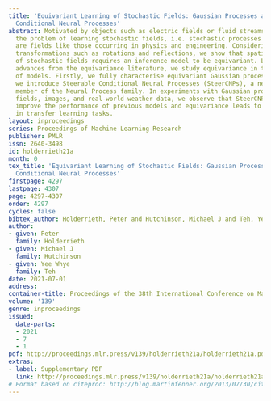 ```yaml
---
title: 'Equivariant Learning of Stochastic Fields: Gaussian Processes and Steerable
  Conditional Neural Processes'
abstract: Motivated by objects such as electric fields or fluid streams, we study
  the problem of learning stochastic fields, i.e. stochastic processes whose samples
  are fields like those occurring in physics and engineering. Considering general
  transformations such as rotations and reflections, we show that spatial invariance
  of stochastic fields requires an inference model to be equivariant. Leveraging recent
  advances from the equivariance literature, we study equivariance in two classes
  of models. Firstly, we fully characterise equivariant Gaussian processes. Secondly,
  we introduce Steerable Conditional Neural Processes (SteerCNPs), a new, fully equivariant
  member of the Neural Process family. In experiments with Gaussian process vector
  fields, images, and real-world weather data, we observe that SteerCNPs significantly
  improve the performance of previous models and equivariance leads to improvements
  in transfer learning tasks.
layout: inproceedings
series: Proceedings of Machine Learning Research
publisher: PMLR
issn: 2640-3498
id: holderrieth21a
month: 0
tex_title: 'Equivariant Learning of Stochastic Fields: Gaussian Processes and Steerable
  Conditional Neural Processes'
firstpage: 4297
lastpage: 4307
page: 4297-4307
order: 4297
cycles: false
bibtex_author: Holderrieth, Peter and Hutchinson, Michael J and Teh, Yee Whye
author:
- given: Peter
  family: Holderrieth
- given: Michael J
  family: Hutchinson
- given: Yee Whye
  family: Teh
date: 2021-07-01
address:
container-title: Proceedings of the 38th International Conference on Machine Learning
volume: '139'
genre: inproceedings
issued:
  date-parts:
  - 2021
  - 7
  - 1
pdf: http://proceedings.mlr.press/v139/holderrieth21a/holderrieth21a.pdf
extras:
- label: Supplementary PDF
  link: http://proceedings.mlr.press/v139/holderrieth21a/holderrieth21a-supp.pdf
# Format based on citeproc: http://blog.martinfenner.org/2013/07/30/citeproc-yaml-for-bibliographies/
---
```

